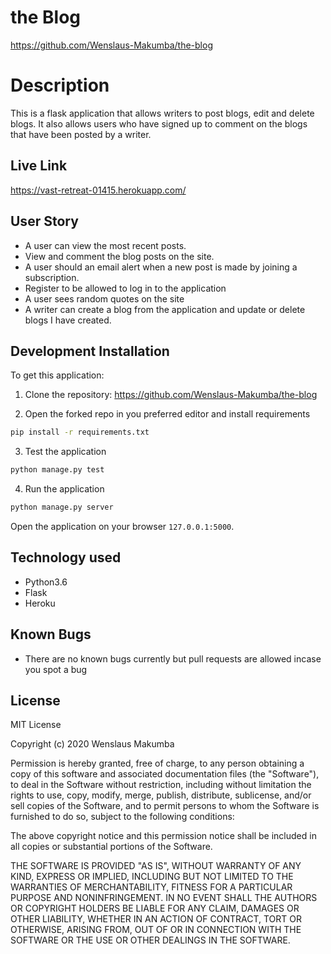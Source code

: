 # the Blog
https://github.com/Wenslaus-Makumba/the-blog

# Description
This  is a flask application that allows writers to post blogs, edit and delete blogs. It also allows users who have signed up to comment on the blogs that have been posted by a writer.

## Live Link

https://vast-retreat-01415.herokuapp.com/


## User Story

* A user can view the most recent posts.
* View and comment the blog posts on the site.
* A user should an email alert when a new post is made by joining a subscription.
* Register to be allowed to log in to the application
* A user sees random quotes on the site
* A writer can create a blog from the application and update or delete blogs I have created.

## Development Installation
To get this application:

1. Clone the repository: https://github.com/Wenslaus-Makumba/the-blog

2. Open the forked repo in you preferred editor and install requirements
  ```bash
  pip install -r requirements.txt
  ```

3. Test the application
  ```bash
  python manage.py test
  ```
4. Run the application
  ```bash
  python manage.py server
  ```
Open the application on your browser `127.0.0.1:5000`.


## Technology used

* Python3.6
* Flask
* Heroku


## Known Bugs
* There are no known bugs currently but pull requests are allowed incase you spot a bug

## License

MIT License

Copyright (c) 2020 Wenslaus Makumba

Permission is hereby granted, free of charge, to any person obtaining a copy of this software and associated documentation files (the "Software"), to deal in the Software without restriction, including without limitation the rights to use, copy, modify, merge, publish, distribute, sublicense, and/or sell copies of the Software, and to permit persons to whom the Software is furnished to do so, subject to the following conditions:

The above copyright notice and this permission notice shall be included in all copies or substantial portions of the Software.

THE SOFTWARE IS PROVIDED "AS IS", WITHOUT WARRANTY OF ANY KIND, EXPRESS OR IMPLIED, INCLUDING BUT NOT LIMITED TO THE WARRANTIES OF MERCHANTABILITY, FITNESS FOR A PARTICULAR PURPOSE AND NONINFRINGEMENT. IN NO EVENT SHALL THE AUTHORS OR COPYRIGHT HOLDERS BE LIABLE FOR ANY CLAIM, DAMAGES OR OTHER LIABILITY, WHETHER IN AN ACTION OF CONTRACT, TORT OR OTHERWISE, ARISING FROM, OUT OF OR IN CONNECTION WITH THE SOFTWARE OR THE USE OR OTHER DEALINGS IN THE SOFTWARE.